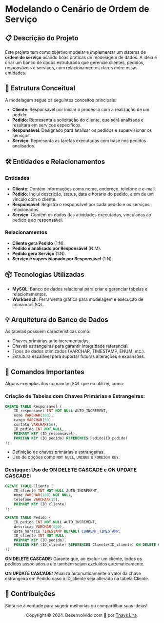 # Modelando o Cenário de Ordem de Serviço

## 📋 Descrição do Projeto
Este projeto tem como objetivo modelar e implementar um sistema de **ordem de serviço** usando boas práticas de modelagem de dados. A ideia é criar um banco de dados estruturado que gerencie clientes, pedidos, responsáveis e serviços, com relacionamentos claros entre essas entidades.

## 📐 Estrutura Conceitual
A modelagem segue os seguintes conceitos principais:
- **Cliente**: Responsável por iniciar o processo com a realização de um pedido.
- **Pedido**: Representa a solicitação do cliente, que será analisada e resultará em serviços específicos.
- **Responsável**: Designado para analisar os pedidos e supervisionar os serviços.
- **Serviço**: Representa as tarefas executadas com base nos pedidos analisados.

## 🛠️ Entidades e Relacionamentos
### **Entidades**
- **Cliente**: Contém informações como nome, endereço, telefone e e-mail.
- **Pedido**: Inclui descrição, status, data e horário do pedido, além de um vínculo com o cliente.
- **Responsável**: Registra o responsável por cada pedido e os serviços relacionados.
- **Serviço**: Contém os dados das atividades executadas, vinculadas ao pedido e ao responsável.

### **Relacionamentos**
- **Cliente gera Pedido** (1:N).
- **Pedido é analisado por Responsável** (N:M).
- **Pedido gera Serviço** (1:N).
- **Serviço é supervisionado por Responsável** (1:N).

## 📦 Tecnologias Utilizadas
- **MySQL**: Banco de dados relacional para criar e gerenciar tabelas e relacionamentos.
- **Workbench**: Ferramenta gráfica para modelagem e execução de comandos SQL.

## 💡 Arquitetura do Banco de Dados
As tabelas possuem características como:
- Chaves primárias auto incrementadas.
- Chaves estrangeiras para garantir integridade referencial.
- Tipos de dados otimizados (VARCHAR, TIMESTAMP, ENUM, etc.).
- Estrutura escalável para suportar futuras alterações e expansões.

## 📄 Comandos Importantes
Alguns exemplos dos comandos SQL que eu utilizei, como:
### Criação de Tabelas com Chaves Primárias e Estrangeiras:
```sql
CREATE TABLE Responsavel (
    ID_responsavel INT NOT NULL AUTO_INCREMENT,
    nome VARCHAR(100),
    cargo VARCHAR(50),
    contato VARCHAR(50),
    ID_pedido INT NOT NULL,
    PRIMARY KEY (ID_responsavel),
    FOREIGN KEY (ID_pedido) REFERENCES Pedido(ID_pedido)
);
```
- Definição de chaves primárias e estrangeiras.
- Uso de opções como `NOT NULL`, `UNIQUE` e `FOREIGN KEY`.

### Destaque: Uso de ON DELETE CASCADE e ON UPDATE CASCADE:

```sql
CREATE TABLE Cliente (
    ID_cliente INT NOT NULL AUTO_INCREMENT,
    nome VARCHAR(100) NOT NULL,
    telefone VARCHAR(15),
    PRIMARY KEY (ID_cliente)
);

CREATE TABLE Pedido (
    ID_pedido INT NOT NULL AUTO_INCREMENT,
    descricao VARCHAR(500),
    data_horario TIMESTAMP DEFAULT CURRENT_TIMESTAMP,
    ID_cliente INT NOT NULL,
    PRIMARY KEY (ID_pedido),
    FOREIGN KEY (ID_cliente) REFERENCES Cliente(ID_cliente) ON DELETE CASCADE ON UPDATE CASCADE
);
```

**ON DELETE CASCADE:** Garante que, ao excluir um cliente, todos os pedidos associados a ele também sejam excluídos automaticamente.

**ON UPDATE CASCADE:** Atualiza automaticamente o valor da chave estrangeira em Pedido caso o ID_cliente seja alterado na tabela Cliente. 


## 🌟 Contribuições
Sinta-se à vontade para sugerir melhorias ou compartilhar suas ideias!

  <p align="center">
  Copyright © 2024. Desenvolvido com 🧡 por <a  href="https://lirazootech.vercel.app/">Thays Lira</a>.
  </p>
